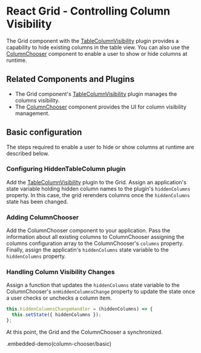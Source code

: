 # React Grid - Controlling Column Visibility

The Grid component with the [TableColumnVisibility](../reference/table-column-visibility.md) plugin provides a capability to hide existing columns in the table view. You can also use the [ColumnChooser](../reference/column-chooser.md) component to enable a user to show or hide columns at runtime.

## Related Components and Plugins

- The Grid component's [TableColumnVisibility](../reference/table-column-visibility.md) plugin manages the columns visibility.
- The [ColumnChooser](../reference/column-chooser.md) component provides the UI for column visibility management.

## Basic configuration

The steps required to enable a user to hide or show columns at runtime are described below.

### Configuring HiddenTableColumn plugin

Add the [TableColumnVisibility](../reference/table-column-visibility.md) plugin to the Grid. Assign an application's state variable holding hidden column names to the plugin's `hiddenColumns` property. In this case, the grid rerenders columns once the `hiddenColumns` state has been changed.

### Adding ColumnChooser

Add the ColumnChooser component to your application. Pass the information about all existing columns to ColumnChooser assigning the columns configuration array to the ColumnChooser's `columns` property. Finally, assign the applicatin's `hiddenColumns` state variable to the `hiddenColumns` property.

### Handling Column Visibility Changes

Assign a function that updates the `hiddenColumns` state variable to the ColumnChooser's `onHiddenColumnsChange` property to update the state once a user checks or unchecks a column item.

```js
this.hiddenColumnsChangeHandler = (hiddenColumns) => {
  this.setState({ hiddenColumns });
};
```

At this point, the Grid and the ColumnChooser a synchronized.

.embedded-demo(column-chooser/basic)

